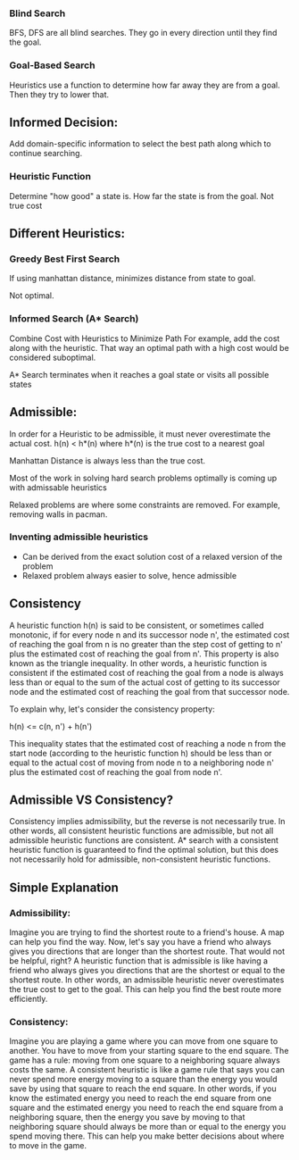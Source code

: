 ### Blind Search
BFS, DFS are all blind searches. They go in every direction until they find the goal.

### Goal-Based Search
Heuristics use a function to determine how far away they are from a goal. Then they try to lower that.

## Informed Decision:

Add domain-specific information to select the best path along which to continue searching.

### Heuristic Function
Determine "how good" a state is. How far the state is from the goal. Not true cost

## Different Heuristics:

### Greedy Best First Search

If using manhattan distance, minimizes distance from state to goal.

Not optimal.

### Informed Search (A* Search)

Combine Cost with Heuristics to Minimize Path
For example, add the cost along with the heuristic. That way an optimal path with a high cost would be considered suboptimal.

A* Search terminates when it reaches a goal state or visits all possible states

## Admissible:

In order for a Heuristic to be admissible, it must never overestimate the actual cost.
h(n) < h*(n) where h*(n) is the true cost to a nearest goal

Manhattan Distance is always less than the true cost.

Most of the work in solving hard search problems optimally is coming up with admissable heuristics

Relaxed problems are where some constraints are removed. For example, removing walls in pacman.

### Inventing admissible heuristics

- Can be derived from the exact solution cost of a relaxed version of the problem
- Relaxed problem always easier to solve, hence admissible

## Consistency

A heuristic function h(n) is said to be consistent, or sometimes called monotonic, if for every node n and its successor node n', the estimated cost of reaching the goal from n is no greater than the step cost of getting to n' plus the estimated cost of reaching the goal from n'. This property is also known as the triangle inequality. In other words, a heuristic function is consistent if the estimated cost of reaching the goal from a node is always less than or equal to the sum of the actual cost of getting to its successor node and the estimated cost of reaching the goal from that successor node.

To explain why, let's consider the consistency property:

h(n) <= c(n, n') + h(n')

This inequality states that the estimated cost of reaching a node n from the start node (according to the heuristic function h) should be less than or equal to the actual cost of moving from node n to a neighboring node n' plus the estimated cost of reaching the goal from node n'.

## Admissible VS Consistency?
Consistency implies admissibility, but the reverse is not necessarily true. In other words, all consistent heuristic functions are admissible, but not all admissible heuristic functions are consistent. A* search with a consistent heuristic function is guaranteed to find the optimal solution, but this does not necessarily hold for admissible, non-consistent heuristic functions.

## Simple Explanation

### Admissibility:
Imagine you are trying to find the shortest route to a friend's house. A map can help you find the way. Now, let's say you have a friend who always gives you directions that are longer than the shortest route. That would not be helpful, right? A heuristic function that is admissible is like having a friend who always gives you directions that are the shortest or equal to the shortest route. In other words, an admissible heuristic never overestimates the true cost to get to the goal. This can help you find the best route more efficiently.

### Consistency:
Imagine you are playing a game where you can move from one square to another. You have to move from your starting square to the end square. The game has a rule: moving from one square to a neighboring square always costs the same. A consistent heuristic is like a game rule that says you can never spend more energy moving to a square than the energy you would save by using that square to reach the end square. In other words, if you know the estimated energy you need to reach the end square from one square and the estimated energy you need to reach the end square from a neighboring square, then the energy you save by moving to that neighboring square should always be more than or equal to the energy you spend moving there. This can help you make better decisions about where to move in the game.

